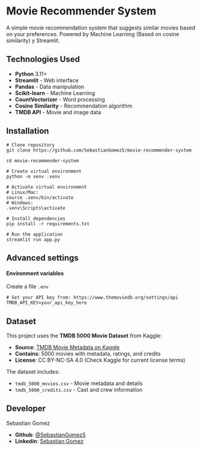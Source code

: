 # Movie Recommender System
A simple movie recommendation system that suggests similar movies based on your preferences. Powered by Machine Learning (Based on cosine similarity) y Streamlit.

## Technologies Used
- **Python** 3.11+
- **Streamlit** - Web interface
- **Pandas** - Data manipulation
- **Scikit-learn** - Machine Learning
- **CountVectorizer** - Word processing
- **Cosine Similarity** - Recommendation algorithm
- **TMDB API** - Movie and image data

## Installation
```git
# Clone repository
git clone https://github.com/SebastianGomez5/movie-recommender-system

cd movie-recommender-system

# Create virtual environment
python -m venv .venv

# Activate virtual environment
# Linux/Mac:
source .venv/bin/activate
# Windows:
.venv\Scripts\activate

# Install dependencies
pip install -r requirements.txt

# Run the application
streamlit run app.py
```

## Advanced settings
#### Environment variables
Create a file `.env`
```
# Get your API key from: https://www.themoviedb.org/settings/api
TMDB_API_KEY=your_api_key_here
```

##  Dataset

This project uses the **TMDB 5000 Movie Dataset** from Kaggle:
- **Source**: [TMDB Movie Metadata on Kaggle](https://www.kaggle.com/datasets/tmdb/tmdb-movie-metadata)
- **Contains**: 5000 movies with metadata, ratings, and credits
- **License**: CC BY-NC-SA 4.0 (Check Kaggle for current license terms)

The dataset includes:
- `tmdb_5000_movies.csv` - Movie metadata and details
- `tmdb_5000_credits.csv` - Cast and crew information

## Developer
Sebastian Gomez
- **Github**: [@SebastianGomez5](https://github.com/SebastianGomez5)
- **Linkedin**: [Sebastian Gomez](https://www.linkedin.com/in/sebastian-g%C3%B3mez-885814337/)